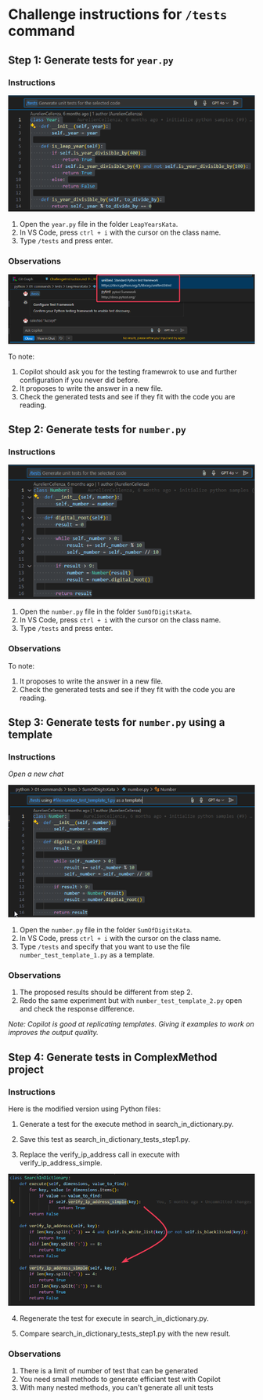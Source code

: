 # Challenge instructions for `/tests` command

## Step 1: Generate tests for `year.py`

### Instructions

![alt text](image.png)

1. Open the `year.py` file in the folder `LeapYearsKata`.
2. In VS Code, press `ctrl + i` with the cursor on the class name.
3. Type `/tests` and press enter.

### Observations

![alt text](image-1.png)

To note:

1. Copilot should ask you for the testing framewrok to use and further configuration if you never did before.
2. It proposes to write the answer in a new file.
3. Check the generated tests and see if they fit with the code you are reading.

## Step 2: Generate tests for `number.py`

### Instructions

![alt text](image-2.png)

1. Open the `number.py` file in the folder `SumOfDigitsKata`.
2. In VS Code, press `ctrl + i` with the cursor on the class name.
3. Type `/tests` and press enter.

### Observations

To note:

1. It proposes to write the answer in a new file.
2. Check the generated tests and see if they fit with the code you are reading.

## Step 3: Generate tests for `number.py` using a template

### Instructions
*Open a new chat*

![alt text](image-3.png)

1. Open the `number.py` file in the folder `SumOfDigitsKata`.
2. In VS Code, press `ctrl + i` with the cursor on the class name.
3. Type `/tests` and specify that you want to use the file `number_test_template_1.py` as a template.

### Observations
1. The proposed results should be different from step 2.
2. Redo the same experiment but with `number_test_template_2.py` open and check the response difference.

*Note: Copilot is good at replicating templates. Giving it examples to work on improves the output quality.*

## Step 4: Generate tests in ComplexMethod project

### Instructions

Here is the modified version using Python files:

1. Generate a test for the execute method in search_in_dictionary.py.
2. Save this test as search_in_dictionary_tests_step1.py.

3. Replace the verify_ip_address call in execute with verify_ip_address_simple.

![alt text](image-4.png)

4. Regenerate the test for execute in search_in_dictionary.py.

5. Compare search_in_dictionary_tests_step1.py with the new result.

### Observations

1. There is a limit of number of test that can be generated
2. You need small methods to generate efficiant test with Copilot 
3. With many nested methods, you can't generate all unit tests